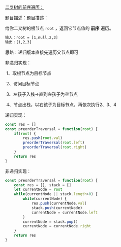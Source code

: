 [二叉树的前序遍历：](https://leetcode-cn.com/problems/binary-tree-preorder-traversal/)

题目描述：题目描述：

 给你二叉树的根节点 `root` ，返回它节点值的 **前序** 遍历。 

```txt
输入：root = [1,null,2,3]
输出：[1,2,3]
```

思路：递归版本直接先遍历父节点即可

非递归实现：

​		1、取根节点为目标节点

​		2、访问目标节点

​		3、左孩子入栈->直到左孩子为空节点

​		4、节点出栈，以右孩子为目标节点，再依次执行2、3、4

递归实现：

```js
const res = []
const preorderTraversal = function(root) {
    if(root) {
		res.push(root.val)
        preorderTraversal(root.left)
        preorderTraversal(root.right)
    }
    return res
}
```

非递归实现：

```js
const preorderTraversal = function(root) {
	const res = [], stack = []
    let currentNode = root
  	while(currentNode || stack.length>0) {
    	while(currentNode) {
            res.push(currentNode.val)
            stack.push(currentNode)
            currentNode = currentNode.left
        }
        currentNode = stack.pop()
        currentNode = currentNode.right
	}
    return res
}
```

